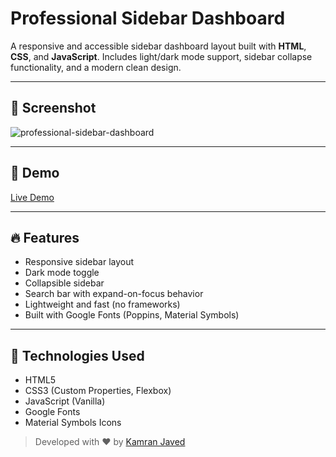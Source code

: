# Professional Sidebar Dashboard

A responsive and accessible sidebar dashboard layout built with **HTML**, **CSS**, and **JavaScript**. Includes light/dark mode support, sidebar collapse functionality, and a modern clean design.

---

## 📸 Screenshot
![professional-sidebar-dashboard](https://github.com/user-attachments/assets/dabb9771-1e52-4fa5-9c8a-1089b7ab182e)

---

## 🚀 Demo
[Live Demo](https://projects.kamranjaved.com/professional-sidebar-dashboard)

---

## 🔥 Features
- Responsive sidebar layout
- Dark mode toggle
- Collapsible sidebar
- Search bar with expand-on-focus behavior
- Lightweight and fast (no frameworks)
- Built with Google Fonts (Poppins, Material Symbols)

---

## 🧰 Technologies Used
- HTML5
- CSS3 (Custom Properties, Flexbox)
- JavaScript (Vanilla)
- Google Fonts
- Material Symbols Icons


> Developed with ❤️ by [Kamran Javed](https://kamranjaved.com)  
